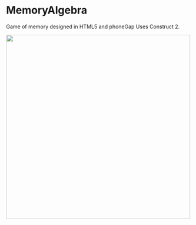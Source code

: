 # MemoryAlgebra

Game of memory designed in HTML5 and phoneGap
Uses Construct 2.

<img src="http://i.imgur.com/KYTdZCF.png" width="500">

